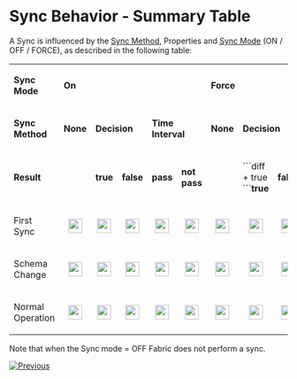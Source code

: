 # Sync Behavior - Summary Table

A Sync is influenced by the [Sync Method](/articles/14_sync_LU_instance/04_sync_methods.md), Properties  and [Sync Mode](/articles/14_sync_LU_instance/02_sync_modes.md)  (ON / OFF / FORCE), as described in the following table: 

<table width="106%">
<tbody>
<tr>
<td width="20%">
<p><strong>Sync Mode</strong></p>
</td>
<td colspan="5" width="35%">
<p><strong>On</strong></p>
</td>
<td colspan="5" width="44%">
<p><strong>Force</strong></p>
</td>
</tr>
<tr>
<td width="20%">
<p><strong>Sync Method</strong></p>
</td>
<td width="7%">
<p><strong>None</strong></p>
</td>
<td colspan="2" width="12%">
<p><strong>Decision</strong></p>
</td>
<td colspan="2" width="15%">
<p><strong>Time Interval</strong></p>
</td>
<td width="7%">
<p><strong>None</strong></p>
</td>
<td colspan="2" width="13%">
<p><strong>Decision</strong></p>
</td>
<td colspan="2" width="22%">
<p><strong>Time Interval</strong></p>
</td>
</tr>
<tr>
<td width="20%">
<p><strong>Result</strong></p>
</td>
<td width="7%">
<p><strong>&nbsp;</strong></p>
</td>
<td width="5%">
<p><strong>true</strong></p>
</td>
<td width="6%">
<p><strong>false</strong></p>
</td>
<td width="6%">
<p><strong>pass</strong></p>
</td>
<td width="9%">
<p><strong>not pass</strong></p>
</td>
<td width="7%">
<p><strong>&nbsp;</strong></p>
</td>
<td width="6%">
<p>```diff
+ true
```<strong>true</strong></p>
</td>
<td width="7%">
<p><strong>false</strong></p>
</td>
<td width="8%">
<p><strong>pass</strong></p>
</td>
<td width="13%">
<p><strong>not pass</strong></p>
</td>
</tr>
<tr>
<td width="20%">
<p>First Sync</p>
</td>
<td align="center" width="60"><img src="/articles/images/V_icon.png" alt="" width="25" height="26"</td>
<td align="center" width="60"><img src="/articles/images/V_icon.png" alt="" width="25" height="26"</td>
<td align="center" width="60"><img src="/articles/images/X_icon.png" alt="" width="25" height="26"</td>
<td align="center" width="60"><img src="/articles/images/V_icon.png" alt="" width="25" height="26"</td>
<td align="center" width="60"><img src="/articles/images/V_icon.png" alt="" width="25" height="26"</td>
<td align="center" width="60"><img src="/articles/images/V_icon.png" alt="" width="25" height="26"</td>
<td align="center" width="60"><img src="/articles/images/V_icon.png" alt="" width="25" height="26"</td>
<td align="center" width="60"><img src="/articles/images/X_icon.png" alt="" width="25" height="26"</td>
<td align="center" width="60"><img src="/articles/images/V_icon.png" alt="" width="25" height="26"</td>
<td align="center" width="60"><img src="/articles/images/V_icon.png" alt="" width="25" height="26"</td>
</tr>
<tr>
<td width="20%">
<p>Schema Change</p>
</td>
<td align="center" width="60"><img src="/articles/images/V_icon.png" alt="" width="25" height="26"</td>
<td align="center" width="60"><img src="/articles/images/V_icon.png" alt="" width="25" height="26"</td>
<td align="center" width="60"><img src="/articles/images/X_icon.png" alt="" width="25" height="26"</td>
<td align="center" width="60"><img src="/articles/images/V_icon.png" alt="" width="25" height="26"</td>
<td align="center" width="60"><img src="/articles/images/V_icon.png" alt="" width="25" height="26"</td>
<td align="center" width="60"><img src="/articles/images/V_icon.png" alt="" width="25" height="26"</td>
<td align="center" width="60"><img src="/articles/images/V_icon.png" alt="" width="25" height="26"</td>
<td align="center" width="60"><img src="/articles/images/X_icon.png" alt="" width="25" height="26"</td>
<td align="center" width="60"><img src="/articles/images/V_icon.png" alt="" width="25" height="26"</td>
<td align="center" width="60"><img src="/articles/images/V_icon.png" alt="" width="25" height="26"</td>
</tr>
<tr>
<td width="20%">
<p>Normal Operation</p>
</td>
<td align="center" width="60"><img src="/articles/images/X_icon.png" alt="" width="25" height="26"</td>
<td align="center" width="60"><img src="/articles/images/V_icon.png" alt="" width="25" height="26"</td>
<td align="center" width="60"><img src="/articles/images/X_icon.png" alt="" width="25" height="26"</td>
<td align="center" width="60"><img src="/articles/images/V_icon.png" alt="" width="25" height="26"</td>
<td align="center" width="60"><img src="/articles/images/X_icon.png" alt="" width="25" height="26"</td>
<td align="center" width="60"><img src="/articles/images/V_icon.png" alt="" width="25" height="26"</td>
<td align="center" width="60"><img src="/articles/images/V_icon.png" alt="" width="25" height="26"</td>
<td align="center" width="60"><img src="/articles/images/X_icon.png" alt="" width="25" height="26"</td>
<td align="center" width="60"><img src="/articles/images/V_icon.png" alt="" width="25" height="26"</td>
<td align="center" width="60"><img src="/articles/images/V_icon.png" alt="" width="25" height="26"</td>
</tr>
</tbody>
</table>

Note that when the Sync mode = OFF Fabric does not perform a sync. 

[![Previous](/articles/images/Previous.png)](/articles/14_sync_LU_instance/09_skip_sync.md)
